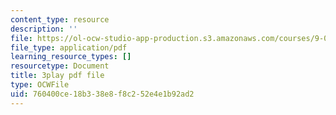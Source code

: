 ```yaml
---
content_type: resource
description: ''
file: https://ol-ocw-studio-app-production.s3.amazonaws.com/courses/9-04-sensory-systems-fall-2013/760400ce18b338e8f8c252e4e1b92ad2_XTuXlXav78.pdf
file_type: application/pdf
learning_resource_types: []
resourcetype: Document
title: 3play pdf file
type: OCWFile
uid: 760400ce-18b3-38e8-f8c2-52e4e1b92ad2
---
```

